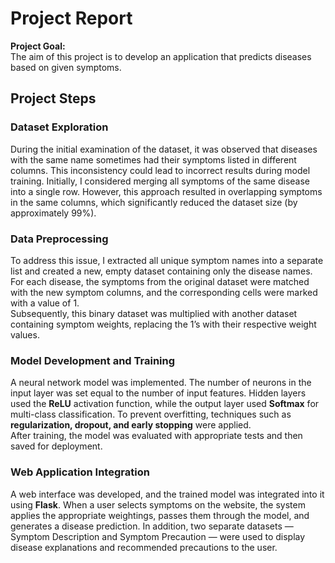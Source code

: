 # Project Report

**Project Goal:**  
The aim of this project is to develop an application that predicts diseases based on given symptoms.

## Project Steps

### Dataset Exploration
During the initial examination of the dataset, it was observed that diseases with the same name sometimes had their symptoms listed in different columns. This inconsistency could lead to incorrect results during model training. Initially, I considered merging all symptoms of the same disease into a single row. However, this approach resulted in overlapping symptoms in the same columns, which significantly reduced the dataset size (by approximately 99%).

### Data Preprocessing
To address this issue, I extracted all unique symptom names into a separate list and created a new, empty dataset containing only the disease names. For each disease, the symptoms from the original dataset were matched with the new symptom columns, and the corresponding cells were marked with a value of 1.  
Subsequently, this binary dataset was multiplied with another dataset containing symptom weights, replacing the 1’s with their respective weight values.

### Model Development and Training
A neural network model was implemented. The number of neurons in the input layer was set equal to the number of input features. Hidden layers used the **ReLU** activation function, while the output layer used **Softmax** for multi-class classification. To prevent overfitting, techniques such as **regularization, dropout, and early stopping** were applied.  
After training, the model was evaluated with appropriate tests and then saved for deployment.

### Web Application Integration
A web interface was developed, and the trained model was integrated into it using **Flask**. When a user selects symptoms on the website, the system applies the appropriate weightings, passes them through the model, and generates a disease prediction. In addition, two separate datasets — Symptom Description and Symptom Precaution — were used to display disease explanations and recommended precautions to the user.
